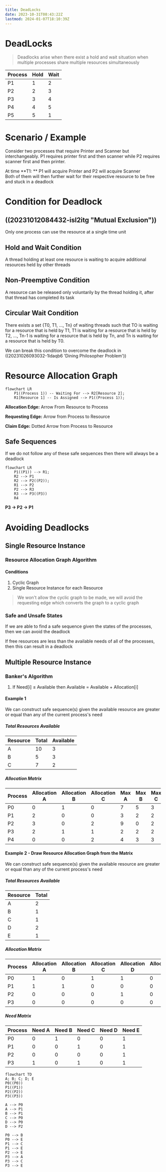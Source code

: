 ```yaml
---
title: DeadLocks
date: 2023-10-31T08:43:22Z
lastmod: 2024-01-07T18:10:39Z
---
```


# DeadLocks

> Deadlocks arise when there exist a hold and wait situation when multiple processes share multiple resources simultaneously

|Process|Hold|Wait|
| ---------| ------| ------|
|P1|1|2|
|P2|2|3|
|P3|3|4|
|P4|4|5|
|P5|5|1|

# Scenario / Example

Consider two processes that require Printer and Scanner but interchangeably. P1 requires printer first and then scanner while P2 requires scanner first and then printer.

At time **T1: ** P1 will acquire Printer and P2 will acquire Scanner  
Both of them will then further wait for their respective resource to be free and stuck in a deadlock

# Condition for Deadlock

## ((20231012084432-isl2itg "Mutual Exclusion"))

Only one process can use the resource at a single time unit

## Hold and Wait Condition

A thread holding at least one resource is waiting to acquire additional resources held by other threads

## Non-Preemptive Condition

A resource can be released only voluntarily by the thread holding it, after that thread has completed its task

## Circular Wait Condition

There exists a set {T0, T1, ..., Tn} of waiting threads such that TO is waiting for a resource that is held by T1, T1 is waiting for a resource that is held by T2, ..., Tn-1 is waiting for a resource that is held by Tn, and Tn is waiting for a resource that is held by T0.

We can break this condition to overcome the deadlock in ((20231026093032-1ldaqb6 'Dining Philosopher Problem'))

# Resource Allocation Graph

```mermaid
flowchart LR
	P1((Process 1)) -- Waiting For --> R2[Resource 2];
	R1[Resource 1] -- Is Assigned --> P1((Process 1));
```

**Allocation Edge:**  Arrow From Resource to Process

**Requesting Edge:**  Arrow  from Process to Resource

**Claim Edge:**  Dotted Arrow from Process to Resource

## Safe Sequences

If we do not follow any of these safe sequences then there will always be a deadlock

```mermaid
flowchart LR
	P1((P1)) --> R1;
	R2 --> P1
	R2 --> P2((P2));
	R1 --> P2
	P2 --> R3
	R3 --> P3((P3))
	R4
```

**P3 -&gt; P2 -&gt; P1**

# Avoiding Deadlocks

## Single Resource Instance

### Resource Allocation Graph Algorithm

#### Conditions

1. Cyclic Graph
2. Single Resource Instance for each Resource

> We won't allow the cyclic graph to be made, we will avoid the requesting edge which converts the graph to a cyclic graph

### Safe and Unsafe States

If we are able to find a safe sequence given the states of the processes, then we can avoid the deadlock

If free resources are less than the available needs of all of the processes, then this can result in a deadlock

## Multiple Resource Instance

### Banker's Algorithm

1. If Need[i] $\le$ Available then Available = Available + Allocation[i]

#### Example 1

We can construct safe sequence(s) given the available resource are greater or equal than any of the current process's need

##### Total Resources Available

|Resource|Total|Available|
| ----------| -------| -----------|
|A|10|3|
|B|5|3|
|C|7|2|

##### Allocation Matrix

|Process|Allocation A|Allocation B|Allocation C|Max A|Max B|Max C|Need A|Need B|Need C|
| ---------| --------------| --------------| --------------| -------| -------| -------| --------| --------| --------|
|P0|0|1|0|7|5|3|7|4|3|
|P1|2|0|0|3|2|2|1|2|2|
|P2|3|0|2|9|0|2|6|0|0|
|P3|2|1|1|2|2|2|0|1|1|
|P4|0|0|2|4|3|3|4|3|1|

#### Example 2 - Draw Resource Allocation Graph from the Matrix

We can construct safe sequence(s) given the available resource are greater or equal than any of the current process's need

##### Total Resources Available

|Resource|Total|
| ----------| -------|
|A|2|
|B|1|
|C|1|
|D|2|
|E|1|

##### Allocation Matrix

|Process|Allocation A|Allocation B|Allocation C|Allocation D|Allocation E|
| ---------| --------------| --------------| --------------| --------------| --------------|
|P0|1|0|1|1|0|
|P1|1|1|0|0|0|
|P2|0|0|0|1|0|
|P3|0|0|0|0|0|

##### Need Matrix

|Process|Need A|Need B|Need C|Need D|Need E|
| ---------| --------| --------| --------| --------| --------|
|P0|0|1|0|0|1|
|P1|0|0|1|0|1|
|P2|0|0|0|0|1|
|P3|1|0|1|0|1|

```mermaid
flowchart TD
A; B; C; D; E
P0((P0))
P1((P1))
P2((P2))
P3((P3))

A --> P0
A --> P1
B --> P1
C --> P0
D --> P0
D --> P2

P0 --> B
P0 --> E
P1 --> C
P1 --> E
P2 --> E
P3 --> A
P3 --> C
P3 --> E
```
